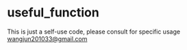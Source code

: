 # useful_function
This is just a self-use code, please consult for specific usage 
wangjun201033@gmail.com
